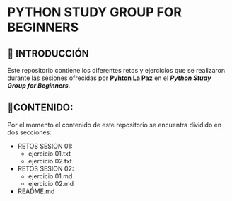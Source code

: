 # PYTHON STUDY GROUP FOR BEGINNERS

## 📖 **INTRODUCCIÓN**

Este repositorio contiene los diferentes retos y ejercicios que se realizaron durante las sesiones ofrecidas por **Pyhton La Paz** en el ***Python Study Group for Beginners***.

## 📝**CONTENIDO:**
Por el momento el contenido de este repositorio se encuentra dividido en dos secciones:
* RETOS SESION 01:
  * ejercicio 01.txt
  * ejercicio 02.txt
* RETOS SESION 02:
  * ejercicio 01.md
  * ejercicio 02.md
* README.md